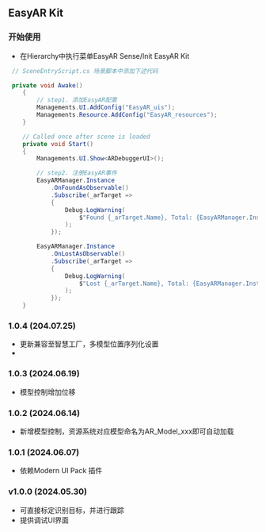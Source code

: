 ## EasyAR Kit

### 开始使用
- 在Hierarchy中执行菜单EasyAR Sense/Init EasyAR Kit
  

```csharp
 // SceneEntryScript.cs 场景脚本中添加下述代码

 private void Awake()
    {
        // step1. 添加EasyAR配置
        Managements.UI.AddConfig("EasyAR_uis");
        Managements.Resource.AddConfig("EasyAR_resources");
    }

    // Called once after scene is loaded
    private void Start()
    {
        Managements.UI.Show<ARDebuggerUI>();

        // step2. 注册EasyAR事件
        EasyARManager.Instance
            .OnFoundAsObservable()
            .Subscribe(_arTarget =>
            {
                Debug.LogWarning(
                    $"Found {_arTarget.Name}, Total: {EasyARManager.Instance.TrackedCount}"
                );
            });

        EasyARManager.Instance
            .OnLostAsObservable()
            .Subscribe(_arTarget =>
            {
                Debug.LogWarning(
                    $"Lost {_arTarget.Name}, Total: {EasyARManager.Instance.TrackedCount}"
                );
            });
    }
```
### 1.0.4 (204.07.25)
- 更新兼容至智慧工厂，多模型位置序列化设置
- 
### 1.0.3 (2024.06.19)
- 模型控制增加位移
  
### 1.0.2 (2024.06.14)
- 新增模型控制，资源系统对应模型命名为AR_Model_xxx即可自动加载

### 1.0.1 (2024.06.07)
- 依赖Modern UI Pack 插件

### v1.0.0 (2024.05.30)
- 可直接标定识别目标，并进行跟踪
- 提供调试UI界面
